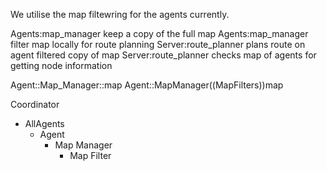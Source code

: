 We utilise the map filtewring for the agents currently.


Agents:map_manager keep a copy of the full map
Agents:map_manager filter map locally for route planning
Server:route_planner plans route on agent filtered copy of map
Server:route_planner checks map of agents for getting node information




Agent::Map_Manager::map
Agent::MapManager((MapFilters))map




Coordinator
  - AllAgents
      - Agent
          - Map Manager
              - Map Filter
